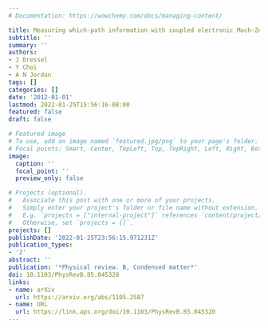 ```yaml
---
# Documentation: https://wowchemy.com/docs/managing-content/

title: Measuring which-path information with coupled electronic Mach-Zehnder interferometers
subtitle: ''
summary: ''
authors:
- J Dressel
- Y Choi
- A N Jordan
tags: []
categories: []
date: '2012-01-01'
lastmod: 2022-01-25T15:56:16-08:00
featured: false
draft: false

# Featured image
# To use, add an image named `featured.jpg/png` to your page's folder.
# Focal points: Smart, Center, TopLeft, Top, TopRight, Left, Right, BottomLeft, Bottom, BottomRight.
image:
  caption: ''
  focal_point: ''
  preview_only: false

# Projects (optional).
#   Associate this post with one or more of your projects.
#   Simply enter your project's folder or file name without extension.
#   E.g. `projects = ["internal-project"]` references `content/project/deep-learning/index.md`.
#   Otherwise, set `projects = []`.
projects: []
publishDate: '2022-01-25T23:56:15.971231Z'
publication_types:
- '2'
abstract: ''
publication: '*Physical review. B, Condensed matter*'
doi: 10.1103/PhysRevB.85.045320
links:
- name: arXiv
  url: https://arxiv.org/abs/1105.2587
- name: URL
  url: https://link.aps.org/doi/10.1103/PhysRevB.85.045320
---
```

